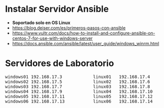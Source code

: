 # Instalar Servidor Ansible
* **Soportado solo en OS Linux**
* https://blog.deiser.com/es/primeros-pasos-con-ansible
* https://www.vultr.com/docs/how-to-install-and-configure-ansible-on-centos-7-for-use-with-windows-server
* https://docs.ansible.com/ansible/latest/user_guide/windows_winrm.html

# Servidores de Laboratorio
<pre>
windows01 192.168.17.3            linux01	192.168.17.4	
windows02 192.168.17.5            linux02	192.168.17.6
windows03 192.168.17.7            linux03	192.168.17.8
windows04 192.168.17.9            linux04	192.168.17.10
windows05 192.168.17.11           linux05	192.168.17.12
windows06 192.168.17.13           linux06	192.168.17.14
</pre>
